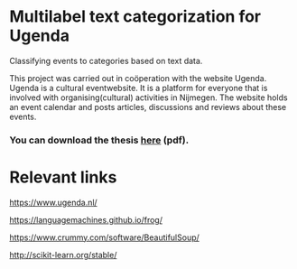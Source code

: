 Multilabel text categorization for Ugenda
=========

Classifying events to categories based on text data.

This project was carried out in coöperation with the website Ugenda. Ugenda is a cultural eventwebsite. It is a platform for everyone that is involved with organising(cultural) activities in Nijmegen.
The website holds an event calendar and posts articles, discussions and reviews about these events.

### You can download the thesis [here](https://gitlab.socsci.ru.nl/tanja987.crijns/mltc-Ugenda/raw/master/report/%5BSS4U%5DCrijns,%20T.%20Text%20classification%20overview.pdf) (pdf).

Relevant links
==============

https://www.ugenda.nl/

https://languagemachines.github.io/frog/

https://www.crummy.com/software/BeautifulSoup/

http://scikit-learn.org/stable/
